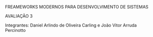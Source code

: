FREAMEWORKS MODERNOS PARA DESENVOLVIMENTO DE SISTEMAS

AVALIAÇÃO 3

Integrantes: Daniel Arlindo de Oliveira Carling e João Vitor Arruda Percinotto
